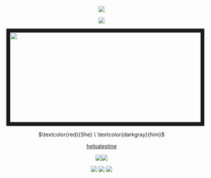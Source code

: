 <p align="center">
<img src="https://64.media.tumblr.com/1f6defab609b58941adf09571c3e6c00/60f3f5e5f7e96333-dd/s1280x1920/68b9ba853c3a810e639d00e714b0abfe2c97a47f.pnj"/>
</p>
<p align="center">
<img src="https://64.media.tumblr.com/8dd929363ed57df8626cdbbe3dccf861/c74de60fc71203bc-e4/s75x75_c1/fa5e66dfa96a969df80646a7f141181ade513a11.gifv"/>
</p>
<p align="center">
<img src="https://files.catbox.moe/7lthjw.gif" width="600" height="238" border="10"/>
</p>

<p align="center">
$\textcolor{red}{She} \ \textcolor{darkgray}{him}$
</p>

<div align="center">
  
  [helpalestine](https://arab.org/click-to-help/palestine/)
</div>


<p align="center">
<img src="https://64.media.tumblr.com/eaf500c3552da09c81a41ed1b7b4b7e8/981e193c1ba2a2e0-71/s540x810/bdbdb844df9655c4e8a943f77c812742450fec29.gifv"/><img src="[https://64.media.tumblr.com/eaf500c3552da09c81a41ed1b7b4b7e8/981e193c1ba2a2e0-71/s540x810/bdbdb844df9655c4e8a943f77c812742450fec29.gifv](https://64.media.tumblr.com/eaf500c3552da09c81a41ed1b7b4b7e8/15f03c08cc880ec5-b3/s540x810/b92ec8ed8c99e2ba8980d449342c69399f870e1f.gifv)https://64.media.tumblr.com/eaf500c3552da09c81a41ed1b7b4b7e8/15f03c08cc880ec5-b3/s540x810/b92ec8ed8c99e2ba8980d449342c69399f870e1f.gifv"/>
</p>

<div align="center">
  
  [![](https://64.media.tumblr.com/f349a7cbd231bd04145fd50aab22eaca/4149a1d35ab9816c-5d/s75x75_c1/a8317198e7f68ebafc6418ec63d5aff88c5d54ee.gifv)](https://rentry.co/shotguns)  [![](https://64.media.tumblr.com/f9fe1c85cc55ce9dd6fb8fa64d47cf72/4149a1d35ab9816c-aa/s75x75_c1/59e2a4913e51b634f6afce929e139ed3c78cfb6d.gifv)](https://boothill.123guestbook.com/)  [![](https://64.media.tumblr.com/f349a7cbd231bd04145fd50aab22eaca/4149a1d35ab9816c-5d/s75x75_c1/a8317198e7f68ebafc6418ec63d5aff88c5d54ee.gifv)](https://drawme.share-on.me/FcHFush0CM)
</div>




